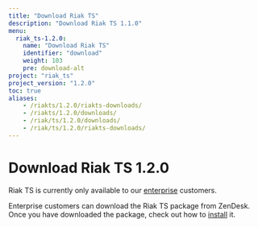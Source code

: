 ```yaml
---
title: "Download Riak TS"
description: "Download Riak TS 1.1.0"
menu:
  riak_ts-1.2.0:
    name: "Download Riak TS"
    identifier: "download"
    weight: 103
    pre: download-alt
project: "riak_ts"
project_version: "1.2.0"
toc: true
aliases:
    - /riakts/1.2.0/riakts-downloads/
    - /riakts/1.2.0/downloads/
    - /riak/ts/1.2.0/downloads/
    - /riak/ts/1.2.0/riakts-downloads/
---
```


[enterprise]: http://basho.com/contact/
[installing]: ../installing/

# Download Riak TS 1.2.0

Riak TS is currently only available to our [enterprise] customers. 

Enterprise customers can download the Riak TS package from ZenDesk. Once you have downloaded the package, check out how to [install][installing] it.
